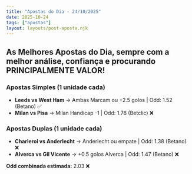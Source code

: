 ```yaml
---
title: "Apostas do Dia - 24/10/2025"
date: 2025-10-24
tags: ["apostas"]
layout: layouts/post-aposta.njk
---
```


## As Melhores Apostas do Dia, sempre com a melhor análise, confiança e procurando PRINCIPALMENTE VALOR!

### Apostas Simples (1 unidade cada)

- **Leeds vs West Ham** → Ambas Marcam ou +2.5 golos | Odd: 1.52 (Betano) ✅
- **Milan vs Pisa** → Milan Handicap -1 | Odd: 1.78 (Betclic) ❌


### Apostas Duplas (1 unidade cada)

- **Charleroi vs Anderlecht** → Anderlecht ou empate | Odd: 1.38 (Betano) ❌
- **Alverca vs Gil Vicente** → +0.5 golos Alverca | Odd: 1.47 (Betano) ❌

**Odd combinada estimada:** 2.03 ❌



